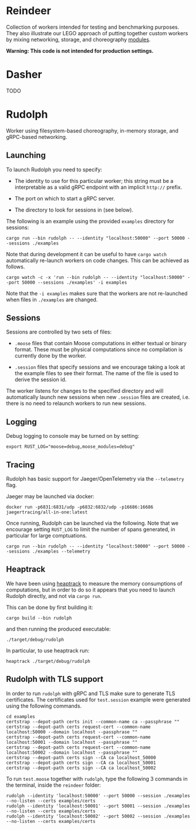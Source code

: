 # Reindeer

Collection of workers intended for testing and benchmarking purposes. They also illustrate our LEGO approach of putting together custom workers by mixing networking, storage, and choreography [modules](../modules).

**Warning: This code is not intended for production settings.**

# Dasher

TODO

# Rudolph

Worker using filesystem-based choreography, in-memory storage, and gRPC-based networking.

## Launching

To launch Rudolph you need to specify:

- The identity to use for this particular worker; this string must be a interpretable as a valid gRPC endpoint with an implicit `http://` prefix.

- The port on which to start a gRPC server.

- The directory to look for sessions in (see below).

The following is an example using the provided `examples` directory for sessions:

```
cargo run --bin rudolph -- --identity "localhost:50000" --port 50000 --sessions ./examples
```

Note that during development it can be useful to have `cargo watch` automatically re-launch workers on code changes. This can be achieved as follows.

```
cargo watch -c -x 'run --bin rudolph -- --identity "localhost:50000" --port 50000 --sessions ./examples' -i examples
```

Note that the `-i examples` makes sure that the workers are not re-launched when files in `./examples` are changed.

## Sessions

Sessions are controlled by two sets of files:

- `.moose` files that contain Moose computations in either textual or binary format. These must be physical computations since no compilation is currently done by the worker.

- `.session` files that specify sessions and we encourage taking a look at the example files to see their format. The name of the file is used to derive the session id.

The worker listens for changes to the specified directory and will automatically launch new sessions when new `.session` files are created, i.e. there is no need to relaunch workers to run new sessions.

## Logging

Debug logging to console may be turned on by setting:

```
export RUST_LOG="moose=debug,moose_modules=debug"
```

## Tracing

Rudolph has basic support for Jaeger/OpenTelemetry via the `--telemetry` flag.

Jaeger may be launched via docker:

```
docker run -p6831:6831/udp -p6832:6832/udp -p16686:16686 jaegertracing/all-in-one:latest
```

Once running, Rudolph can be launched via the following. Note that we encourage setting `RUST_LOG` to limit the number of spans generated, in particular for large comptuations.

```
cargo run --bin rudolph -- --identity "localhost:50000" --port 50000 --sessions ./examples --telemetry
```

## Heaptrack

We have been using [heaptrack](https://github.com/KDE/heaptrack) to measure the memory consumptions of computations,
but in order to do so it appears that you need to launch Rudolph directly, and not via `cargo run`.

This can be done by first building it:

```
cargo build --bin rudolph
```

and then running the produced executable:

```
./target/debug/rudolph
```

In particular, to use heaptrack run:

```
heaptrack ./target/debug/rudolph
```

## Rudolph with TLS support

In order to run `rudolph` with gRPC and TLS make sure to generate TLS certificates.
The certificates used for `test.session` example were generated using the following commands.

```
cd examples
certstrap --depot-path certs init --common-name ca --passphrase ""
certstrap --depot-path certs request-cert --common-name localhost:50000 --domain localhost --passphrase ""
certstrap --depot-path certs request-cert --common-name localhost:50001 --domain localhost --passphrase ""
certstrap --depot-path certs request-cert --common-name localhost:50002 --domain localhost --passphrase ""
certstrap --depot-path certs sign --CA ca localhost_50000
certstrap --depot-path certs sign --CA ca localhost_50001
certstrap --depot-path certs sign --CA ca localhost_50002
```

To run `test.moose` together with `rudolph`, type the following 3 commands in the terminal, inside the `reindeer` folder:

```
rudolph --identity 'localhost:50000' --port 50000 --session ./examples --no-listen --certs examples/certs
rudolph --identity 'localhost:50001' --port 50001 --session ./examples --no-listen --certs examples/certs
rudolph --identity 'localhost:50002' --port 50002 --session ./examples --no-listen --certs examples/certs
```
